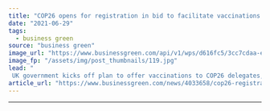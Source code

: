 ```yaml
---
title: "COP26 opens for registration in bid to facilitate vaccinations for delegates"
date: "2021-06-29"
tags: 
  - business green
source: "business green"
image_url: "https://www.businessgreen.com/api/v1/wps/d616fc5/3cc7cdaa-e3b9-435f-9a6e-b0cc21155dc7/1/4-Robert-Alston-COP26-volunteer-ambassador-COP077-185x114.jpg"
image_fp: "/assets/img/post_thumbnails/119.jpg"
lead: "
 UK government kicks off plan to offer vaccinations to COP26 delegates, as participants, observers, and media invited to apply for accreditation to crucial COP26 climate summit ..."
article_url: "https://www.businessgreen.com/news/4033658/cop26-registration-bid-facilitate-vaccinations-delegates"
---
```


---
